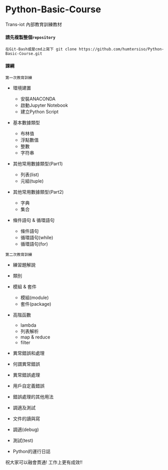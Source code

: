 # Python-Basic-Course
Trans-iot 內部教育訓練教材


#### 請先複製整個`repository`
```
在Git-Bash或是cmd上寫下 git clone https://github.com/humtersiso/Python-Basic-Course.git
```

#### 課綱

```
第一次教育訓練
```
* 環境建置
  *  安裝ANACONDA
  *  啟動Jupyter Notebook
  *  建立Python Script
  
* 基本數據類型
  * 布林值
  * 浮點數值
  * 整數
  * 字符串

* 其他常用數據類型(Part1)
  * 列表(list)
  * 元組(tuple)
  
* 其他常用數據類型(Part2)
  * 字典
  * 集合
  
* 條件語句 & 循環語句
  * 條件語句
  * 循環語句(while)
  * 循環語句(for)

```
第二次教育訓練
```

* 練習題解說

* 類別

* 模組 & 套件
  * 模組(module)
  * 套件(package)

* 高階函數
  * lambda
  *	列表解析
  *	map & reduce
  *	filter
  
*	異常錯誤和處理
  *	何謂異常錯誤
  *	異常錯誤處理
  *	用戶自定義錯誤
  *	錯誤處理的其他用法

*	調適及測試
  *	文件的讀與寫
  *	調適(debug)
  *	測試(test)
  *	Python的運行日誌

  












祝大家可以融會貫通! 工作上更有成效!!
